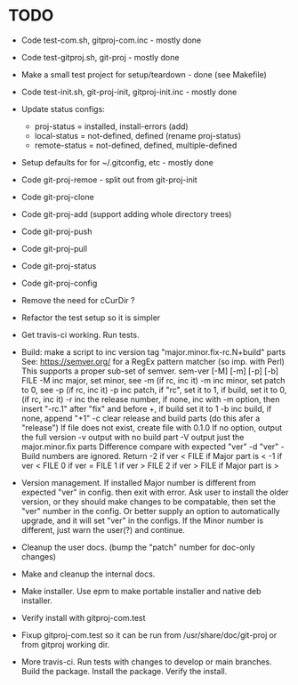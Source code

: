 # TODO

* Code test-com.sh, gitproj-com.inc - mostly done

* Code test-gitproj.sh, git-proj - mostly done

* Make a small test project for setup/teardown - done (see Makefile)

* Code test-init.sh, git-proj-init, gitproj-init.inc  - mostly done

* Update status configs:
  - proj-status = installed, install-errors (add)
  - local-status = not-defined, defined (rename proj-status)
  - remote-status = not-defined, defined, multiple-defined

* Setup defaults for for ~/.gitconfig, etc - mostly done

* Code git-proj-remoe - split out from git-proj-init

* Code git-proj-clone

* Code git-proj-add (support adding whole directory trees)

* Code git-proj-push

* Code git-proj-pull

* Code git-proj-status

* Code git-proj-config

* Remove the need for cCurDir ?

* Refactor the test setup so it is simpler

* Get travis-ci working. Run tests.

* Build: make a script to inc version tag "major.minor.fix-rc.N+build" parts
  See: https://semver.org/ for a RegEx pattern matcher (so imp. with Perl)
  This supports a proper sub-set of semver.
    sem-ver [-M] [-m] [-p] [-b] FILE
      -M inc major, set minor, see -m (if rc, inc it)
      -m inc minor, set patch to 0, see -p (if rc, inc it)
      -p inc patch, if "rc", set it to 1, if build, set it to 0, (if
         rc, inc it)
      -r inc the release number, if none, inc with -m option, then insert
         "-rc.1" after "fix" and before +, if build set it to 1
      -b inc build, if none, append "+1"
      -c clear release and build parts (do this afer a "release")
      If file does not exist, create file with 0.1.0
      If no option, output the full version
      -v output with no build part
      -V output just the major.minor.fix parts
      Difference compare with expected "ver"
      -d "ver" - Build numbers are ignored. Return
         -2 if ver < FILE if Major part is <
         -1 if ver < FILE
         0 if ver = FILE
         1 if ver > FILE
         2 if ver > FILE if Major part is >

* Version management. If installed Major number is different from
  expected "ver" in config. then exit with error. Ask user to install
  the older version, or they should make changes to be compatable,
  then set the "ver" number in the config. Or better supply an option
  to automatically upgrade, and it will set "ver" in the configs.  If
  the Minor number is different, just warn the user(?) and continue.

* Cleanup the user docs. (bump the "patch" number for doc-only changes)

* Make and cleanup the internal docs.

* Make installer. Use epm to make portable installer and native deb installer.

* Verify install with gitproj-com.test

* Fixup gitproj-com.test so it can be run from /usr/share/doc/git-proj
or from gitproj working dir.

* More travis-ci. Run tests with changes to develop or main
branches. Build the package. Install the package. Verify the install.
